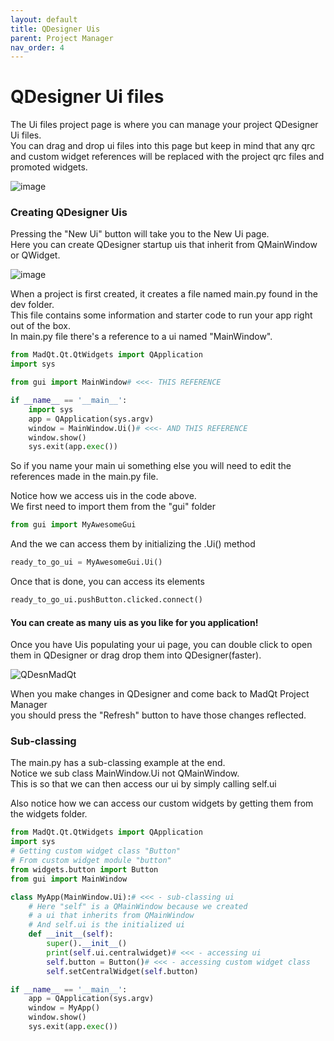 ```yaml
---
layout: default
title: QDesigner Uis
parent: Project Manager
nav_order: 4
---
```


# QDesigner Ui files
The Ui files project page is where you can manage your project QDesigner Ui files.\
You can drag and drop ui files into this page but keep in mind that any qrc and
custom widget references will be replaced with the project qrc files and promoted widgets.

![image](https://user-images.githubusercontent.com/30872066/146858067-7c3db91f-829e-41bb-acb0-bd7682de58e1.png)

### Creating QDesigner Uis
Pressing the "New Ui" button will take you to the New Ui page.\
Here you can create QDesigner startup uis that inherit from QMainWindow or QWidget.

![image](https://user-images.githubusercontent.com/30872066/146858108-df0c359b-26de-4842-8587-7b1b20c59d33.png)

When a project is first created, it creates a file named main.py found in the dev folder.\
This file contains some information and starter code to run your app right out of the box.\
In main.py file there's a reference to a ui named "MainWindow".
```python
from MadQt.Qt.QtWidgets import QApplication
import sys

from gui import MainWindow# <<<- THIS REFERENCE

if __name__ == '__main__':
    import sys
    app = QApplication(sys.argv)
    window = MainWindow.Ui()# <<<- AND THIS REFERENCE
    window.show()
    sys.exit(app.exec())
```
So if you name your main ui something else you will need to edit the references made in
the main.py file.

Notice how we access uis in the code above.\
We first need to import them from the "gui" folder
```python
from gui import MyAwesomeGui
```
And the we can access them by initializing the .Ui() method
```python
ready_to_go_ui = MyAwesomeGui.Ui()
```
Once that is done, you can access its elements
```python
ready_to_go_ui.pushButton.clicked.connect()
```
#### You can create as many uis as you like for you application!

Once you have Uis populating your ui page, you can double click to open
them in QDesigner or drag drop them into QDesigner(faster).

![QDesnMadQt](https://user-images.githubusercontent.com/30872066/146858156-83f69b13-1cd5-4565-b8be-6c46fa49c5cb.png)

When you make changes in QDesigner and come back to MadQt Project Manager\
you should press the "Refresh" button to have those changes reflected.

### Sub-classing
The main.py has a sub-classing example at the end.\
Notice we sub class MainWindow.Ui not QMainWindow.\
This is so that we can then access our ui by simply calling self.ui

Also notice how we can access our custom widgets by getting them from
the widgets folder.

```python
from MadQt.Qt.QtWidgets import QApplication
import sys
# Getting custom widget class "Button"
# From custom widget module "button"
from widgets.button import Button
from gui import MainWindow

class MyApp(MainWindow.Ui):# <<< - sub-classing ui
    # Here "self" is a QMainWindow because we created
    # a ui that inherits from QMainWindow
    # And self.ui is the initialized ui
    def __init__(self):
        super().__init__()
        print(self.ui.centralwidget)# <<< - accessing ui
        self.button = Button()# <<< - accessing custom widget class
        self.setCentralWidget(self.button)

if __name__ == '__main__':
    app = QApplication(sys.argv)
    window = MyApp()
    window.show()
    sys.exit(app.exec())
```
